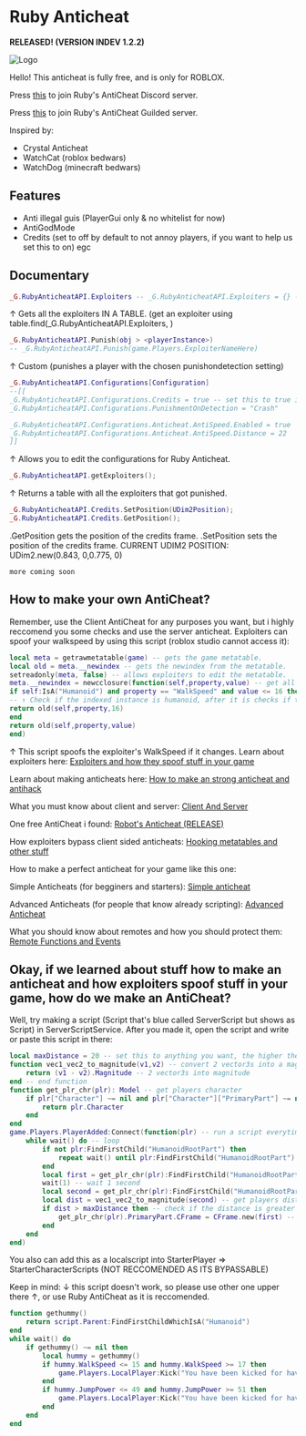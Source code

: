 # Ruby Anticheat
**RELEASED! (VERSION INDEV 1.2.2)**

![Logo](https://user-images.githubusercontent.com/110973471/183887863-a727dc59-ba41-40a0-982e-2df761c2b195.png)

Hello! This anticheat is fully free, and is only for ROBLOX.

Press [this](https://discord.gg/CWzpTJphxu) to join Ruby's AntiCheat Discord server.

Press [this](https://www.guilded.gg/i/kbZL4o4k) to join Ruby's AntiCheat Guilded server.

Inspired by:

- Crystal Anticheat
- WatchCat (roblox bedwars)
- WatchDog (minecraft bedwars)

## Features
- Anti illegal guis (PlayerGui only & no whitelist for now)
- AntiGodMode
- Credits (set to off by default to not annoy players, if you want to help us set this to on)
egc
## Documentary

```lua
_G.RubyAnticheatAPI.Exploiters -- _G.RubyAnticheatAPI.Exploiters = {} --[[ [1] ]]--
```
↑ Gets all the exploiters IN A TABLE. (get an exploiter using table.find(_G.RubyAnticheatAPI.Exploiters, <playerInstance>)
```lua
_G.RubyAnticheatAPI.Punish(obj > <playerInstance>)
-- _G.RubyAnticheatAPI.Punish(game.Players.ExploiterNameHere)
```
↑ Custom (punishes a player with the chosen punishondetection setting)
```lua
_G.RubyAnticheatAPI.Configurations[Configuration]
--[[
_G.RubyAnticheatAPI.Configurations.Credits = true -- set this to true if you wan't to give us credits (logo at bottom right)
_G.RubyAnticheatAPI.Configurations.PunishmentOnDetection = "Crash"

_G.RubyAnticheatAPI.Configurations.Anticheat.AntiSpeed.Enabled = true
_G.RubyAnticheatAPI.Configurations.Anticheat.AntiSpeed.Distance = 22
]]
```
↑ Allows you to edit the configurations for Ruby Anticheat.
```lua
_G.RubyAnticheatAPI.getExploiters();
```
↑ Returns a table with all the exploiters that got punished.
```lua
_G.RubyAnticheatAPI.Credits.SetPosition(UDim2Position);
_G.RubyAnticheatAPI.Credits.GetPosition();
```
.GetPosition gets the position of the credits frame.
.SetPosition sets the position of the credits frame.
CURRENT UDIM2 POSITION: UDim2.new(0.843, 0,0.775, 0)

``more coming soon``

## How to make your own AntiCheat?
Remember, use the Client AntiCheat for any purposes you want, but i highly reccomend you some checks and use the server anticheat.
Exploiters can spoof your walkspeed by using this script (roblox studio cannot access it):
```lua
local meta = getrawmetatable(game) -- gets the game metatable.
local old = meta.__newindex -- gets the newindex from the metatable.
setreadonly(meta, false) -- allows exploiters to edit the metatable.
meta.__newindex = newcclosure(function(self,property,value) -- get all indexed values.
if self:IsA("Humanoid") and property == "WalkSpeed" and value <= 16 then
-- ↑ Check if the indexed instance is humanoid, after it is checks if the property is "WalkSpeed" and then checks if the value is lower than 16, and if it is then returns to the instance the property and then the value. (Simply self.WalkSpeed = 16)
return old(self,property,16)
end
return old(self,property,value)
end)
```
↑ This script spoofs the exploiter's WalkSpeed if it changes.
Learn about exploiters here: [Exploiters and how they spoof stuff in your game](https://devforum.roblox.com/t/exploiters-and-how-they-spoof-stuff-in-your-own-game/695958)

Learn about making anticheats here: [How to make an strong anticheat and antihack](https://devforum.roblox.com/t/making-an-strong-anti-cheat-and-anti-hack-code/1884582/3)

What you must know about client and server: [Client And Server](https://developer.roblox.com/en-us/articles/Roblox-Client-Server-Model)

One free AntiCheat i found: [Robot's Anticheat (RELEASE)](https://devforum.roblox.com/t/robos-anti-cheat/1912416)

How exploiters bypass client sided anticheats: [Hooking metatables and other stuff](https://www.youtube.com/watch?v=cOzWLv_2iWs)

How to make a perfect anticheat for your game like this one:

Simple Anticheats (for begginers and starters): [Simple anticheat](https://www.youtube.com/watch?v=K2T6UNKq_E8)

Advanced Anticheats (for people that know already scripting): [Advanced Anticheat](https://www.youtube.com/watch?v=yMHN08m_56k)

What you should know about remotes and how you should protect them: [Remote Functions and Events](https://developer.roblox.com/en-us/articles/Remote-Functions-and-Events)
## Okay, if we learned about stuff how to make an anticheat and how exploiters spoof stuff in your game, how do we make an AntiCheat?
Well, try making a script (Script that's blue called ServerScript but shows as Script) in ServerScriptService.
After you made it, open the script and write or paste this script in there:
```lua
local maxDistance = 20 -- set this to anything you want, the higher the more distance required to find an exploiter, do not set it under 16 or else every time you move you will get lagbacked.
function vec1_vec2_to_magnitude(v1,v2) -- convert 2 vector3s into a magnitude
	return (v1 - v2).Magnitude -- 2 vector3s into magnitude
end -- end function
function get_plr_chr(plr): Model -- get players character
	if plr["Character"] ~= nil and plr["Character"]["PrimaryPart"] ~= nil then
		return plr.Character
	end
end
game.Players.PlayerAdded:Connect(function(plr) -- run a script everytime a player joins
	while wait() do -- loop
		if not plr:FindFirstChild("HumanoidRootPart") then
			repeat wait() until plr:FindFirstChild("HumanoidRootPart")
		end
		local first = get_plr_chr(plr):FindFirstChild("HumanoidRootPart").Position -- get first position
		wait(1) -- wait 1 second
		local second = get_plr_chr(plr):FindFirstChild("HumanoidRootPart").Position -- get second position
		local dist = vec1_vec2_to_magnitude(second) -- get players distance
		if dist > maxDistance then -- check if the distance is greater than the maxDistance (20 by default)
			get_plr_chr(plr).PrimaryPart.CFrame = CFrame.new(first) -- teleport player back to place where it flagged
		end
	end
end)
```
You also can add this as a localscript into StarterPlayer => StarterCharacterScripts (NOT RECCOMENDED AS ITS BYPASSABLE)

Keep in mind: ↓ this script doesn't work, so please use other one upper there ↑, or use Ruby AntiCheat as it is reccomended.
```lua
function gethummy()
	return script.Parent:FindFirstChildWhichIsA("Humanoid")
end
while wait() do
	if gethummy() ~= nil then
		local hummy = gethummy()
		if hummy.WalkSpeed <= 15 and hummy.WalkSpeed >= 17 then
			game.Players.LocalPlayer:Kick("You have been kicked for having your walkspeed better or lower than 16")
		end
		if hummy.JumpPower <= 49 and hummy.JumpPower >= 51 then
			game.Players.LocalPlayer:Kick("You have been kicked for having your jumppower better or lower than 50")
		end
	end
end
```
